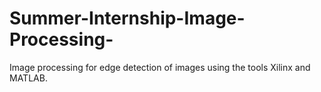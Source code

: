 # Summer-Internship-Image-Processing-
Image processing for edge detection of images using the tools Xilinx and MATLAB.
